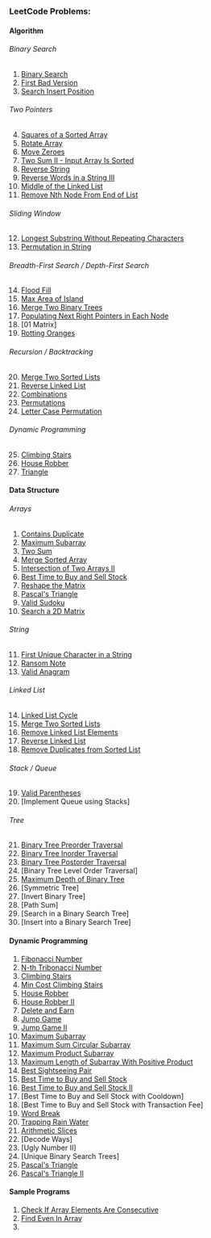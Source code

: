 ### LeetCode Problems:
#### Algorithm
###### Binary Search
1. [Binary Search](https://github.com/sijuv3/PracticeProject/blob/main/src/main/java/practice/BinarySearch.java)
2. [First Bad Version](https://github.com/sijuv3/PracticeProject/blob/main/src/main/java/practice/FirstBadVersion.java)
3. [Search Insert Position](https://github.com/sijuv3/PracticeProject/blob/main/src/main/java/practice/SearchInsertPosition.java)
###### Two Pointers
4. [Squares of a Sorted Array](https://github.com/sijuv3/PracticeProject/blob/main/src/main/java/practice/SquaresArray.java)
5. [Rotate Array](https://github.com/sijuv3/PracticeProject/blob/main/src/main/java/practice/RotateArray.java)
6. [Move Zeroes](https://github.com/sijuv3/PracticeProject/blob/main/src/main/java/practice/MoveZeroes.java)
7. [Two Sum II - Input Array Is Sorted](https://github.com/sijuv3/PracticeProject/blob/main/src/main/java/practice/TwoSumII.java)
8. [Reverse String](https://github.com/sijuv3/PracticeProject/blob/main/src/main/java/practice/ReverseString.java)
9. [Reverse Words in a String III](https://github.com/sijuv3/PracticeProject/blob/main/src/main/java/practice/ReverseWords.java)
10. [Middle of the Linked List](https://github.com/sijuv3/PracticeProject/blob/main/src/main/java/list/MiddleOfLinkedList.java)
11. [Remove Nth Node From End of List](https://github.com/sijuv3/PracticeProject/blob/main/src/main/java/list/RemoveNthNodeFromEnd.java)
###### Sliding Window
12. [Longest Substring Without Repeating Characters](https://github.com/sijuv3/PracticeProject/blob/main/src/main/java/practice/LongestSubstring.java)
13. [Permutation in String](https://github.com/sijuv3/PracticeProject/blob/main/src/main/java/practice/PermutationString.java)
###### Breadth-First Search / Depth-First Search
14. [Flood Fill](https://github.com/sijuv3/PracticeProject/blob/main/src/main/java/traversal/FloodFill.java)
15. [Max Area of Island](https://github.com/sijuv3/PracticeProject/blob/main/src/main/java/traversal/MaxAreaOfIsland.java)
16. [Merge Two Binary Trees](https://github.com/sijuv3/PracticeProject/blob/main/src/main/java/tree/MergeBinaryTrees.java)
17. [Populating Next Right Pointers in Each Node](https://github.com/sijuv3/PracticeProject/blob/main/src/main/java/list/PopulateNextRightPointers.java)
18. [01 Matrix]
19. [Rotting Oranges](https://github.com/sijuv3/PracticeProject/blob/main/src/main/java/traversal/RottingOranges.java)
###### Recursion / Backtracking
20. [Merge Two Sorted Lists](https://github.com/sijuv3/PracticeProject/blob/main/src/main/java/list/MergeLists.java)
21. [Reverse Linked List](https://github.com/sijuv3/PracticeProject/blob/main/src/main/java/list/ReverseLinkedList.java)
22. [Combinations](https://github.com/sijuv3/PracticeProject/blob/main/src/main/java/practice/Combinations.java)
23. [Permutations](https://github.com/sijuv3/PracticeProject/blob/main/src/main/java/practice/Permutations.java)
24. [Letter Case Permutation](https://github.com/sijuv3/PracticeProject/blob/main/src/main/java/practice/LetterCasePermutation.java)
###### Dynamic Programming
25. [Climbing Stairs](https://github.com/sijuv3/PracticeProject/blob/main/src/main/java/dynamic/ClimbingStairs.java)
26. [House Robber](https://github.com/sijuv3/PracticeProject/blob/main/src/main/java/dynamic/HouseRobber.java)
27. [Triangle](https://github.com/sijuv3/PracticeProject/blob/main/src/main/java/dynamic/Triangle.java)

#### Data Structure
###### Arrays
1. [Contains Duplicate](https://github.com/sijuv3/PracticeProject/blob/main/src/main/java/practice/ContainsDuplicate.java)
2. [Maximum Subarray](https://github.com/sijuv3/PracticeProject/blob/main/src/main/java/practice/MaximumSubArray.java)
3. [Two Sum](https://github.com/sijuv3/PracticeProject/blob/main/src/main/java/practice/TwoSum.java)
4. [Merge Sorted Array](https://github.com/sijuv3/PracticeProject/blob/main/src/main/java/practice/MergeSortedArray.java)
5. [Intersection of Two Arrays II](https://github.com/sijuv3/PracticeProject/blob/main/src/main/java/practice/IntersectionOfArrays.java)
6. [Best Time to Buy and Sell Stock](https://github.com/sijuv3/PracticeProject/blob/main/src/main/java/practice/BestTimeToBuySellStock.java)
7. [Reshape the Matrix](https://github.com/sijuv3/PracticeProject/blob/main/src/main/java/practice/ReshapeMatrix.java)
8. [Pascal's Triangle](https://github.com/sijuv3/PracticeProject/blob/main/src/main/java/dynamic/PascalsTriangle.java)
9. [Valid Sudoku](https://github.com/sijuv3/PracticeProject/blob/main/src/main/java/practice/ValidSudoku.java)
10. [Search a 2D Matrix](https://github.com/sijuv3/PracticeProject/blob/main/src/main/java/practice/Search2DMatrix.java)
###### String
11. [First Unique Character in a String](https://github.com/sijuv3/PracticeProject/blob/main/src/main/java/practice/FirstUniqueCharacterInString.java)
12. [Ransom Note](https://github.com/sijuv3/PracticeProject/blob/main/src/main/java/practice/RansomNote.java)
13. [Valid Anagram](https://github.com/sijuv3/PracticeProject/blob/main/src/main/java/practice/ValidAnagram.java)
###### Linked List
14. [Linked List Cycle](https://github.com/sijuv3/PracticeProject/blob/main/src/main/java/list/LinkedListCycle.java)
15. [Merge Two Sorted Lists](https://github.com/sijuv3/PracticeProject/blob/main/src/main/java/list/MergeLists.java)
16. [Remove Linked List Elements](https://github.com/sijuv3/PracticeProject/blob/main/src/main/java/list/RemoveListElements.java)
17. [Reverse Linked List](https://github.com/sijuv3/PracticeProject/blob/main/src/main/java/list/ReverseLinkedList.java)
18. [Remove Duplicates from Sorted List](https://github.com/sijuv3/PracticeProject/blob/main/src/main/java/list/RemoveDuplicatesFromList.java)
###### Stack / Queue
19. [Valid Parentheses](https://github.com/sijuv3/PracticeProject/blob/main/src/main/java/stack/ValidParentheses.java)
20. [Implement Queue using Stacks]
###### Tree
21. [Binary Tree Preorder Traversal](https://github.com/sijuv3/PracticeProject/blob/main/src/main/java/tree/BinaryTreePreorderTraversal.java)
22. [Binary Tree Inorder Traversal](https://github.com/sijuv3/PracticeProject/blob/main/src/main/java/tree/BinaryTreeInorderTraversal.java)
23. [Binary Tree Postorder Traversal](https://github.com/sijuv3/PracticeProject/blob/main/src/main/java/tree/BinaryTreePostorderTraversal.java)
24. [Binary Tree Level Order Traversal]
25. [Maximum Depth of Binary Tree](https://github.com/sijuv3/PracticeProject/blob/main/src/main/java/tree/MaximumDepthOfBinaryTree.java)
26. [Symmetric Tree]
27. [Invert Binary Tree]
28. [Path Sum]
29. [Search in a Binary Search Tree]
30. [Insert into a Binary Search Tree]

#### Dynamic Programming
1. [Fibonacci Number](https://github.com/sijuv3/PracticeProject/blob/main/src/main/java/dynamic/Fibonacci.java)
2. [N-th Tribonacci Number](https://github.com/sijuv3/PracticeProject/blob/main/src/main/java/dynamic/Tribonacci.java)
3. [Climbing Stairs](https://github.com/sijuv3/PracticeProject/blob/main/src/main/java/dynamic/ClimbingStairs.java)
4. [Min Cost Climbing Stairs](https://github.com/sijuv3/PracticeProject/blob/main/src/main/java/dynamic/MinCostClimbingStairs.java)
5. [House Robber](https://github.com/sijuv3/PracticeProject/blob/main/src/main/java/dynamic/HouseRobber.java)
6. [House Robber II](https://github.com/sijuv3/PracticeProject/blob/main/src/main/java/dynamic/HouseRobberII.java)
7. [Delete and Earn](https://github.com/sijuv3/PracticeProject/blob/main/src/main/java/dynamic/DeleteAndEarn.java)
8. [Jump Game](https://github.com/sijuv3/PracticeProject/blob/main/src/main/java/dynamic/JumpGame.java)
9. [Jump Game II](https://github.com/sijuv3/PracticeProject/blob/main/src/main/java/dynamic/JumpGameII.java)
10. [Maximum Subarray](https://github.com/sijuv3/PracticeProject/blob/main/src/main/java/practice/MaximumSubArray.java)
11. [Maximum Sum Circular Subarray](https://github.com/sijuv3/PracticeProject/blob/main/src/main/java/dynamic/MaximumSumCircularSubarray.java)
12. [Maximum Product Subarray](https://github.com/sijuv3/PracticeProject/blob/main/src/main/java/dynamic/MaximumProductSubarray.java)
13. [Maximum Length of Subarray With Positive Product](https://github.com/sijuv3/PracticeProject/blob/main/src/main/java/dynamic/MaximumLengthOfSubarrayWithPositiveProduct.java)
14. [Best Sightseeing Pair](https://github.com/sijuv3/PracticeProject/blob/main/src/main/java/dynamic/BestSightseeingPair.java)
15. [Best Time to Buy and Sell Stock](https://github.com/sijuv3/PracticeProject/blob/main/src/main/java/dynamic/BestTimeToBuySellStock.java)
16. [Best Time to Buy and Sell Stock II](https://github.com/sijuv3/PracticeProject/blob/main/src/main/java/dynamic/BestTimeToBuySellStockII.java)
17. [Best Time to Buy and Sell Stock with Cooldown]
18. [Best Time to Buy and Sell Stock with Transaction Fee]
19. [Word Break](https://github.com/sijuv3/PracticeProject/blob/main/src/main/java/dynamic/WordBreak.java)
20. [Trapping Rain Water](https://github.com/sijuv3/PracticeProject/blob/main/src/main/java/dynamic/TrappingRainWater.java)
21. [Arithmetic Slices](https://github.com/sijuv3/PracticeProject/blob/main/src/main/java/dynamic/ArithmeticSlices.java)
22. [Decode Ways]
23. [Ugly Number II]
24. [Unique Binary Search Trees]
25. [Pascal's Triangle](https://github.com/sijuv3/PracticeProject/blob/main/src/main/java/dynamic/PascalsTriangle.java)
26. [Pascal's Triangle II](https://github.com/sijuv3/PracticeProject/blob/main/src/main/java/dynamic/PascalsTriangleII)

#### Sample Programs
1. [Check If Array Elements Are Consecutive](https://github.com/sijuv3/PracticeProject/blob/main/src/main/java/practice/CheckIfArrayElementsAreConsecutive.java)
2. [Find Even In Array](https://github.com/sijuv3/PracticeProject/blob/main/src/main/java/practice/FindEvenInArray.java)
3. 